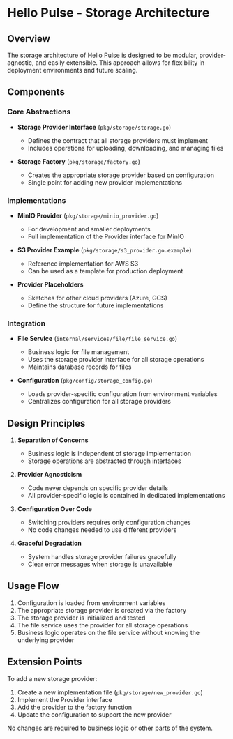 # Hello Pulse - Storage Architecture

## Overview

The storage architecture of Hello Pulse is designed to be modular, provider-agnostic, and easily extensible. This approach allows for flexibility in deployment environments and future scaling.

## Components

### Core Abstractions

- **Storage Provider Interface** (`pkg/storage/storage.go`)
  - Defines the contract that all storage providers must implement
  - Includes operations for uploading, downloading, and managing files

- **Storage Factory** (`pkg/storage/factory.go`)
  - Creates the appropriate storage provider based on configuration
  - Single point for adding new provider implementations

### Implementations

- **MinIO Provider** (`pkg/storage/minio_provider.go`)
  - For development and smaller deployments
  - Full implementation of the Provider interface for MinIO

- **S3 Provider Example** (`pkg/storage/s3_provider.go.example`)
  - Reference implementation for AWS S3
  - Can be used as a template for production deployment

- **Provider Placeholders**
  - Sketches for other cloud providers (Azure, GCS)
  - Define the structure for future implementations

### Integration

- **File Service** (`internal/services/file/file_service.go`)
  - Business logic for file management
  - Uses the storage provider interface for all storage operations
  - Maintains database records for files

- **Configuration** (`pkg/config/storage_config.go`)
  - Loads provider-specific configuration from environment variables
  - Centralizes configuration for all storage providers

## Design Principles

1. **Separation of Concerns**
   - Business logic is independent of storage implementation
   - Storage operations are abstracted through interfaces

2. **Provider Agnosticism**
   - Code never depends on specific provider details
   - All provider-specific logic is contained in dedicated implementations

3. **Configuration Over Code**
   - Switching providers requires only configuration changes
   - No code changes needed to use different providers

4. **Graceful Degradation**
   - System handles storage provider failures gracefully
   - Clear error messages when storage is unavailable

## Usage Flow

1. Configuration is loaded from environment variables
2. The appropriate storage provider is created via the factory
3. The storage provider is initialized and tested
4. The file service uses the provider for all storage operations
5. Business logic operates on the file service without knowing the underlying provider

## Extension Points

To add a new storage provider:

1. Create a new implementation file (`pkg/storage/new_provider.go`)
2. Implement the Provider interface
3. Add the provider to the factory function
4. Update the configuration to support the new provider

No changes are required to business logic or other parts of the system.